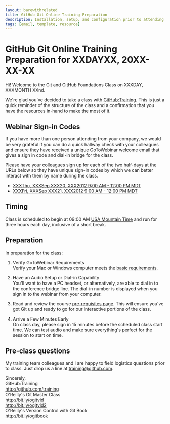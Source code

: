 ```yaml
---
layout: barewithrelated
title: GitHub Git Online Training Preparation
description: Installation, setup, and configuration prior to attending an online Git and GitHub workshop.
tags: [email, template, resource]
---
```


# GitHub Git Online Training Preparation for XXDAYXX, 20XX-XX-XX

Hi! Welcome to the Git and GitHub Foundations Class on XXXDAY, XXXMONTH XXnd.

We're glad you've decided to take a class with [GitHub:Training](http://github.com/training). This is just a quick reminder of the structure of the class and a confirmation that you have the resources in-hand to make the most of it.


## Webinar Sign-in Codes
If you have more than one person attending from your company, we would be very grateful if you can do a quick hallway check with your colleagues and ensure they have received a unique GoToWebinar welcome email that gives a sign in code and dial-in bridge for the class.

Please have your colleagues sign up for each of the two half-days at the URLs below so they have unique sign-in codes by which we can better interact with them by name during the class.

* [XXXThu, XXXSep XXX20, XXX2012 9:00 AM - 12:00 PM MDT](https://www3.gotomeeting.com/register/XXX)
* [XXXFri, XXXSep XXX21, XXX2012 9:00 AM - 12:00 PM MDT](https://www3.gotomeeting.com/register/XXX)


## Timing
Class is scheduled to begin at 09:00 AM [USA Mountain Time](http://wwp.greenwichmeantime.com/time-zone/usa/mountain-time/) and run for three hours each day, inclusive of a short break.


## Preparation
In preparation for the class:

1. Verify GoToWebinar Requirements  
Verify your Mac or Windows computer meets the [basic requirements](http://support.gotomeeting.com/ics/support/default.asp?deptID=5641).

2. Have an Audio Setup or Dial-in Capability  
You'll want to have a PC headset, or alternatively, are able to dial in to the conference bridge line. The dial-in number is displayed when you sign in to the webinar from your computer.

3. Read and review the course [pre-requisites page](/articles/github-class-prerequisites/).
This will ensure you've got Git up and ready to go for our interactive portions of the class.

4. Arrive a Few Minutes Early  
On class day, please sign in 15 minutes before the scheduled class start time.  We can test audio and make sure everything's perfect for the session to start on time.


## Pre-class questions
My training team colleagues and I are happy to field logistics questions prior to class.  Just drop us a line at [training@github.com](mailto:training@github.com?subject=GitHub%20Pre-Class%20Question).


Sincerely,  
GitHub:Training  
http://github.com/training  
O'Reilly's Git Master Class  
http://bit.ly/ogitvid  
http://bit.ly/ogitvid2  
O'Reilly's Version Control with Git Book  
http://bit.ly/ogitbook
